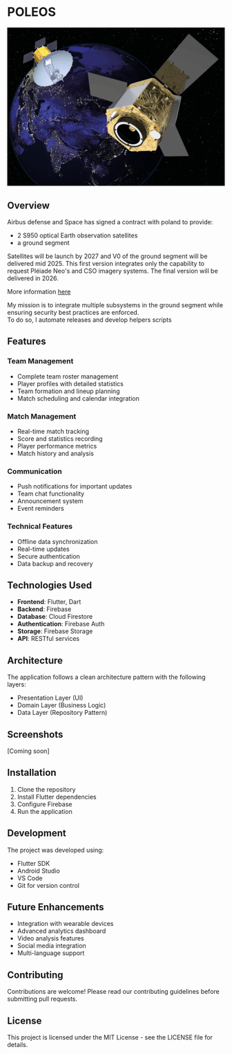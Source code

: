 # POLEOS

![POLEOS App Header](/images/satellite.jpg)

## Overview

Airbus defense and Space has signed a contract with poland to provide:

- 2 S950 optical Earth observation satellites
- a ground segment

Satellites will be launch by 2027 and V0 of the ground segment will be delivered mid 2025. This first version integrates only the capability to request Pléiade Neo's and CSO imagery systems. The final version will be delivered in 2026.

More information [here](https://www.airbus.com/en/newsroom/press-releases/2023-01-airbus-to-provide-poland-with-a-very-high-resolution-optical)

My mission is to integrate multiple subsystems in the ground segment while ensuring security best practices are enforced.  
To do so, I automate releases and develop helpers scripts

## Features

### Team Management

- Complete team roster management
- Player profiles with detailed statistics
- Team formation and lineup planning
- Match scheduling and calendar integration

### Match Management

- Real-time match tracking
- Score and statistics recording
- Player performance metrics
- Match history and analysis

### Communication

- Push notifications for important updates
- Team chat functionality
- Announcement system
- Event reminders

### Technical Features

- Offline data synchronization
- Real-time updates
- Secure authentication
- Data backup and recovery

## Technologies Used

- **Frontend**: Flutter, Dart
- **Backend**: Firebase
- **Database**: Cloud Firestore
- **Authentication**: Firebase Auth
- **Storage**: Firebase Storage
- **API**: RESTful services

## Architecture

The application follows a clean architecture pattern with the following layers:

- Presentation Layer (UI)
- Domain Layer (Business Logic)
- Data Layer (Repository Pattern)

## Screenshots

[Coming soon]

## Installation

1. Clone the repository
2. Install Flutter dependencies
3. Configure Firebase
4. Run the application

## Development

The project was developed using:

- Flutter SDK
- Android Studio
- VS Code
- Git for version control

## Future Enhancements

- Integration with wearable devices
- Advanced analytics dashboard
- Video analysis features
- Social media integration
- Multi-language support

## Contributing

Contributions are welcome! Please read our contributing guidelines before submitting pull requests.

## License

This project is licensed under the MIT License - see the LICENSE file for details.
